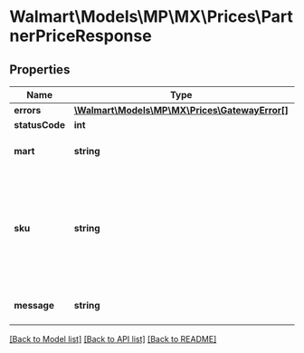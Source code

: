 # Walmart\Models\MP\MX\Prices\PartnerPriceResponse

## Properties

Name | Type | Description | Notes
------------ | ------------- | ------------- | -------------
**errors** | [**\Walmart\Models\MP\MX\Prices\GatewayError[]**](GatewayError.md) |  | [optional]
**statusCode** | **int** |  | [optional]
**mart** | **string** | Marketplace name. Example: mart: 7 | [optional]
**sku** | **string** | An arbitrary alphanumeric unique ID, specified by the seller, which identifies each item. This will be used by the seller in the XSD file to refer to each item. | [optional]
**message** | **string** | A message of acknowledgement for a price update | [optional]


[[Back to Model list]](./) [[Back to API list]](../../../../../README.md#supported-apis) [[Back to README]](../../../../../README.md)
